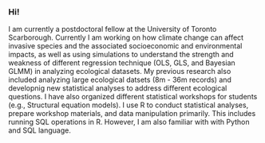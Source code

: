 ### Hi! 
I am currently a postdoctoral fellow at the University of Toronto Scarborough. Currently I am working on how climate change can affect invasive species and the associated socioeconomic and environmental impacts, as well as using simulations to understand the strength and weakness of different regression technique (OLS, GLS, and Bayesian GLMM) in analyzing ecological datasets. My previous research also included analyzing large ecological datsets (8m - 36m records) and developnig new statistical analyses to address different ecological questions. 
I have also organized different statistical workshops for students (e.g., Structural equation models).
I use R to conduct statistical analyses, prepare workshop materials, and data manipulation primarily. This includes running SQL operations in R. However, I am also familiar with with Python and SQL language.


<!--
**tpaknok/tpaknok** is a ✨ _special_ ✨ repository because its `README.md` (this file) appears on your GitHub profile.

Here are some ideas to get you started:

- 🔭 I’m currently working on ...
- 🌱 I’m currently learning ...
- 👯 I’m looking to collaborate on ...
- 🤔 I’m looking for help with ...
- 💬 Ask me about ...
- 📫 How to reach me: ...
- 😄 Pronouns: ...
- ⚡ Fun fact: ...
-->
